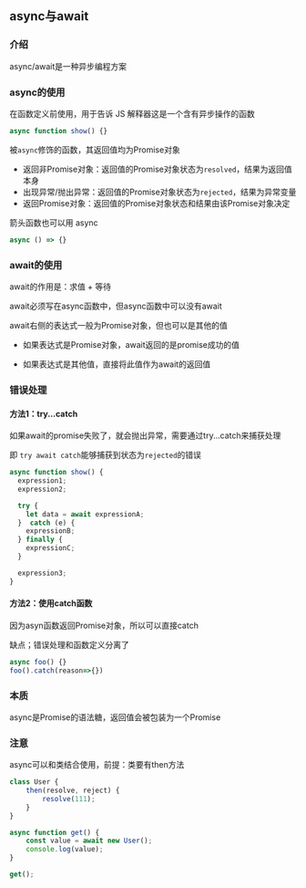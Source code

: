 ## async与await

### 介绍

async/await是一种异步编程方案

### async的使用

在函数定义前使用，用于告诉 JS 解释器这是一个含有异步操作的函数

```js
async function show() {}
```

 被`async`修饰的函数，其返回值均为Promise对象

* 返回非Promise对象：返回值的Promise对象状态为`resolved`，结果为返回值本身
* 出现异常/抛出异常：返回值的Promise对象状态为`rejected`，结果为异常变量
* 返回Promise对象：返回值的Promise对象状态和结果由该Promise对象决定

箭头函数也可以用 async

```js
async () => {}
```

### await的使用

await的作用是：求值 + 等待

await必须写在async函数中，但async函数中可以没有await

await右侧的表达式一般为Promise对象，但也可以是其他的值 

* 如果表达式是Promise对象，await返回的是promise成功的值 

* 如果表达式是其他值，直接将此值作为await的返回值

### 错误处理

#### 方法1：try...catch

如果await的promise失败了，就会抛出异常，需要通过try...catch来捕获处理

即 `try await catch`能够捕获到状态为`rejected`的错误

```js
async function show() {          
  expression1;
  expression2;

  try {
    let data = await expressionA;         
  }  catch (e) {
    expressionB;
  } finally {
    expressionC;
  }

  expression3;
}
```

#### 方法2：使用catch函数

因为asyn函数返回Promise对象，所以可以直接catch

缺点；错误处理和函数定义分离了

```js
async foo() {}
foo().catch(reason=>{})
```

### 本质

async是Promise的语法糖，返回值会被包装为一个Promise

### 注意

async可以和类结合使用，前提：类要有then方法

```js
class User {
    then(resolve, reject) {
        resolve(111);
    }
}

async function get() {
    const value = await new User();
    console.log(value);
}

get();
```

